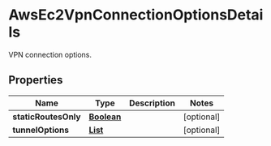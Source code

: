 

# AwsEc2VpnConnectionOptionsDetails

VPN connection options.

## Properties

| Name | Type | Description | Notes |
|------------ | ------------- | ------------- | -------------|
|**staticRoutesOnly** | [**Boolean**](Boolean.md) |  |  [optional] |
|**tunnelOptions** | [**List**](List.md) |  |  [optional] |



